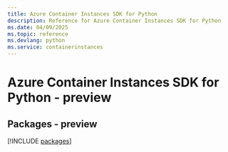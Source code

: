 ```yaml
---
title: Azure Container Instances SDK for Python
description: Reference for Azure Container Instances SDK for Python
ms.date: 04/09/2025
ms.topic: reference
ms.devlang: python
ms.service: containerinstances
---
```

# Azure Container Instances SDK for Python - preview
## Packages - preview
[!INCLUDE [packages](container-instances-index.md)]